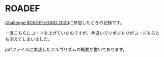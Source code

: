 # ROADEF
[Challenge ROADEF/EURO 2020](https://www.roadef.org/challenge/2020/en/index.php)に参加したときの記録です。

一度こちらにコードを上げていたのですが、手違いでリポジトリがコードもろとも消えてしまいました。

pdfファイルに実装したアルゴリズムの概要が書いてあります。
